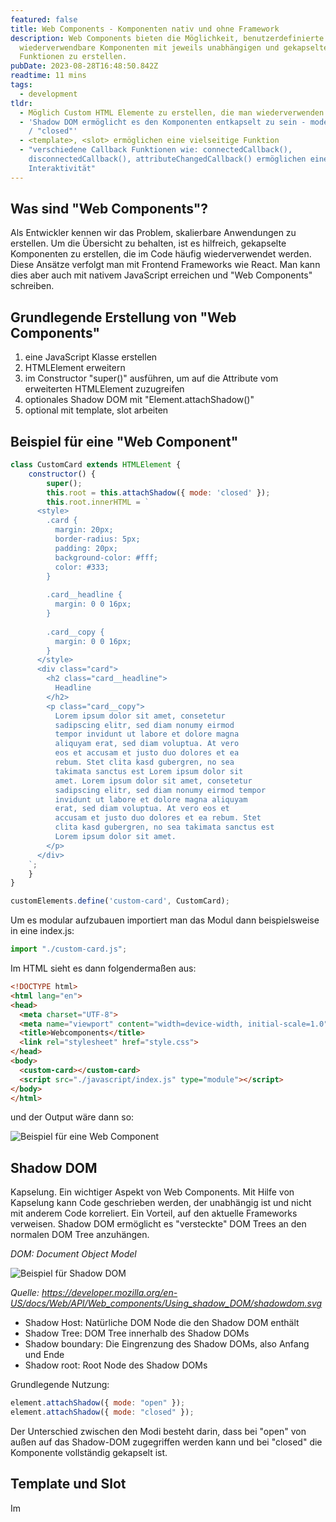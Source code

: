 ```yaml
---
featured: false
title: Web Components - Komponenten nativ und ohne Framework
description: Web Components bieten die Möglichkeit, benutzerdefinierte und
  wiederverwendbare Komponenten mit jeweils unabhängigen und gekapselten
  Funktionen zu erstellen.
pubDate: 2023-08-28T16:48:50.842Z
readtime: 11 mins
tags:
  - development
tldr:
  - Möglich Custom HTML Elemente zu erstellen, die man wiederverwenden kann
  - 'Shadow DOM ermöglicht es den Komponenten entkapselt zu sein - mode: "open"
    / "closed"'
  - <template>, <slot> ermöglichen eine vielseitige Funktion
  - "verschiedene Callback Funktionen wie: connectedCallback(),
    disconnectedCallback(), attributeChangedCallback() ermöglichen eine einfache
    Interaktivität"
---
```

## Was sind "Web Components"?

Als Entwickler kennen wir das Problem, skalierbare Anwendungen zu erstellen. Um die Übersicht zu behalten, ist es hilfreich, gekapselte Komponenten zu erstellen, die im Code häufig wiederverwendet werden. Diese Ansätze verfolgt man mit Frontend Frameworks wie React. Man kann dies aber auch mit nativem JavaScript erreichen und "Web Components" schreiben.

## Grundlegende Erstellung von "Web Components"

1. eine JavaScript Klasse erstellen
2. HTMLElement erweitern
3. im Constructor "super()" ausführen, um auf die Attribute vom erweiterten HTMLElement zuzugreifen
4. optionales Shadow DOM mit "Element.attachShadow()"
5. optional mit template, slot arbeiten

## Beispiel für eine "Web Component"

```javascript
class CustomCard extends HTMLElement {
	constructor() {
		super();
		this.root = this.attachShadow({ mode: 'closed' });
		this.root.innerHTML = `
      <style>
        .card {
          margin: 20px;
          border-radius: 5px;
          padding: 20px;
          background-color: #fff;
          color: #333;
        }
        
        .card__headline {
          margin: 0 0 16px;
        }
        
        .card__copy {
          margin: 0 0 16px;
        }
      </style>
      <div class="card">
        <h2 class="card__headline">
          Headline
        </h2>
        <p class="card__copy">
          Lorem ipsum dolor sit amet, consetetur
          sadipscing elitr, sed diam nonumy eirmod
          tempor invidunt ut labore et dolore magna
          aliquyam erat, sed diam voluptua. At vero
          eos et accusam et justo duo dolores et ea
          rebum. Stet clita kasd gubergren, no sea 
          takimata sanctus est Lorem ipsum dolor sit
          amet. Lorem ipsum dolor sit amet, consetetur
          sadipscing elitr, sed diam nonumy eirmod tempor
          invidunt ut labore et dolore magna aliquyam
          erat, sed diam voluptua. At vero eos et
          accusam et justo duo dolores et ea rebum. Stet
          clita kasd gubergren, no sea takimata sanctus est
          Lorem ipsum dolor sit amet.
        </p>
      </div>
    `;
	}
}

customElements.define('custom-card', CustomCard);
```

Um es modular aufzubauen importiert man das Modul dann beispielsweise in eine index.js:

```javascript
import "./custom-card.js";
```

Im HTML sieht es dann folgendermaßen aus:

```html
<!DOCTYPE html>
<html lang="en">
<head>
  <meta charset="UTF-8">
  <meta name="viewport" content="width=device-width, initial-scale=1.0">
  <title>Webcomponents</title>
  <link rel="stylesheet" href="style.css">
</head>
<body>
  <custom-card></custom-card>
  <script src="./javascript/index.js" type="module"></script>
</body>
</html>
```

und der Output wäre dann so:

![Beispiel für eine Web Component](/example_webcomponent.webp "Card Modul")

## Shadow DOM

Kapselung. Ein wichtiger Aspekt von Web Components. Mit Hilfe von Kapselung kann Code geschrieben werden, der unabhängig ist und nicht mit anderem Code korreliert. Ein Vorteil, auf den aktuelle Frameworks verweisen. Shadow DOM ermöglicht es "versteckte" DOM Trees an den normalen DOM Tree anzuhängen.

*DOM: Document Object Model*

![Beispiel für Shadow DOM](/shadowdom.svg "Shadow DOM Tree")

*Quelle: https://developer.mozilla.org/en-US/docs/Web/API/Web_components/Using_shadow_DOM/shadowdom.svg*

* Shadow Host: Natürliche DOM Node die den Shadow DOM enthält
* Shadow Tree: DOM Tree innerhalb des Shadow DOMs
* Shadow boundary: Die Eingrenzung des Shadow DOMs, also Anfang und Ende
* Shadow root: Root Node des Shadow DOMs

Grundlegende Nutzung:

```javascript
element.attachShadow({ mode: "open" });
element.attachShadow({ mode: "closed" });
```

Der Unterschied zwischen den Modi besteht darin, dass bei "open" von außen auf das Shadow-DOM zugegriffen werden kann und bei "closed" die Komponente vollständig gekapselt ist.

## Template und Slot

Im <template>-Tag können sich wiederholende Markups erstellt und an verschiedenen Stellen verwendet werden. Der Inhalt ist nicht im DOM enthalten, kann aber mit Hilfe von JavaScript angezeigt werden.

Das obige Beispiel könnte wie folgt angepasst werden:

```javascript
const template = document.createElement('template');
template.innerHTML = `
  <style>
    .card {
      margin: 20px;
      border-radius: 5px;
      padding: 20px;
      background-color: #fff;
      color: #333;
    }

    .card__headline {
      margin: 0 0 16px;
    }

    .card__copy {
      margin: 0 0 16px;
    }

    .slot__header {
      color: green;
    }

    .slot__footer {
      display: block;
      padding: 20px;
      color: red;
    }
  </style>
  <div class="card">
    <h2 class="card__headline">
      Headline
      <slot class="slot__header" name="header"></slot>
    </h2>
    <p class="card__copy">
      Lorem ipsum dolor sit amet, 
      consetetur sadipscing elitr, 
      sed diam nonumy eirmod tempor invidunt 
      ut labore et dolore magna aliquyam erat,
      sed diam voluptua. At vero eos et accusam
      et justo duo dolores et ea rebum. Stet clita
      kasd gubergren, no sea takimata sanctus est 
      Lorem ipsum dolor sit amet. Lorem ipsum dolor 
      sit amet, consetetur sadipscing elitr, sed 
      diam nonumy eirmod tempor invidunt ut labore 
      et dolore magna aliquyam erat, sed diam voluptua.
      At vero eos et accusam et justo duo dolores et ea
      rebum. Stet clita kasd gubergren, no sea takimata
      sanctus est Lorem ipsum dolor sit amet.
      <slot class="slot__footer" name="footer"></slot>
    </p>
  </div>
`;

class CustomCard extends HTMLElement {
	constructor() {
		super();
		this.root = this.attachShadow({ mode: 'closed' });
		this.root.appendChild(template.content.cloneNode(true));
	}
}

customElements.define('custom-card', CustomCard);

```

Hier wird der Inhalt des Templates dem Element als Child hinzugefügt. Mit cloneNode(true) erstellt man eine exakte Kopie und referenziert nicht nur den Template-Inhalt, um ihn wiederverwenden zu können. Im Code-Beispiel sieht man auch, dass <slot>-Tags hinzugefügt wurden. Dies ermöglicht eine gewisse Flexibilität innerhalb der Komponente. Es spielt keine Rolle, in welcher Reihenfolge die Slots im HTML stehen und man kann sogar Komponenten in Komponenten rendern.

```html
<!DOCTYPE html>
<html lang="en">
<head>
  <meta charset="UTF-8">
  <meta name="viewport" content="width=device-width, initial-scale=1.0">
  <title>Webcomponents</title>
  <link rel="stylesheet" href="style.css">
</head>
<body>
  <custom-card>
    <span slot="footer">Footer</span>
    <span slot="header">Header</span>
  </custom-card>
  <script src="./javascript/index.js" type="module"></script>
</body>
</html>
```

![Beispiel für die Nutzung von Slots](/example_slots.webp "Slot Example")

## Callback Funktionen

Spezielle Callback-Funktionen eröffnen eine Vielzahl von Möglichkeiten "Web Components" interaktiv zu gestalten.

* connectedCallback()

  * Aufgerufen wenn das Element im DOM platziert wird
* disconnectedCallback()

  * Aufgerufen wenn das Element vom DOM entfernt wird
* attributeChangedCallback()

  * Aufgerufen wenn das Element-Attribut geändert, hinzugefügt oder entfernt wird

## Vorteile von "Web Components"

* **Unabhängig**: "Web Components" sind ein Webstandard und plattformunabhängig. 
* **Rückwärtskompatibel:** "Web Components" sind rückwärtskompatibel somit auch zukunftssicher.
* **Isoliert:** Jede Komponente kann ihr eigenes DOM, Styles und Verhalten haben, was die Möglichkeit von Stil- oder Verhaltenskonflikten reduziert. 
* **Geringere Abstraktion:** Im Vergleich zu Frameworks sind Webkomponenten näher an nativem HTML und JavaScript. Dies kann zu einer geringeren Lernkurve führen, insbesondere für Entwickler, die bereits mit Webtechnologien vertraut sind.

## Nachteile von "Web Components"

* **Komplexität:** Die Entwicklung von Webkomponenten erfordert möglicherweise mehr Boilerplate-Code als die Verwendung eines Frameworks, insbesondere wenn du Dinge wie Datenbindung oder komplexe Eventbehandlung implementieren möchtest.
* **Gemeinschaft und Ressourcen:** Die Community und die Ressourcen rund um Webkomponenten sind möglicherweise nicht so umfangreich wie diejenigen für etablierte Frameworks.
* **Styling und Tooling:** Es kann sein, dass du Bibliotheken oder Tooling brauchst, um die Entwicklung zu erleichtern. Zum Beispiel für das Styling von Komponenten, um eine bessere Übersicht zu erhalten.

## Ausblick

In diesem Blogartikel habe ich versucht, die grundlegenden Konzepte von "Web Components" zu behandeln, aber natürlich gibt es noch viel mehr zu lesen und zu entdecken. Dazu empfehle ich diesen [Link.](https://developer.mozilla.org/en-US/docs/Web/API/Web_components)